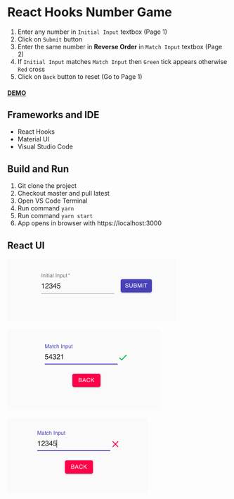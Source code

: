 # React Hooks Number Game

1. Enter any number in `Initial Input` textbox (Page 1)
2. Click on `Submit` button
3. Enter the same number in **Reverse Order** in `Match Input` textbox (Page 2)
4. If `Initial Input` matches `Match Input` then `Green` tick appears otherwise `Red` cross
5. Click on `Back` button to reset (Go to Page 1)

#### [DEMO](https://anilpatnik.github.io/number-game)

## Frameworks and IDE

- React Hooks
- Material UI
- Visual Studio Code

## Build and Run

1. Git clone the project
2. Checkout master and pull latest
3. Open VS Code Terminal
4. Run command `yarn`
5. Run command `yarn start`
6. App opens in browser with https://localhost:3000

## React UI

![page1](screens/page1.png)

![page2](screens/page2.png)

![page3](screens/page3.png)
